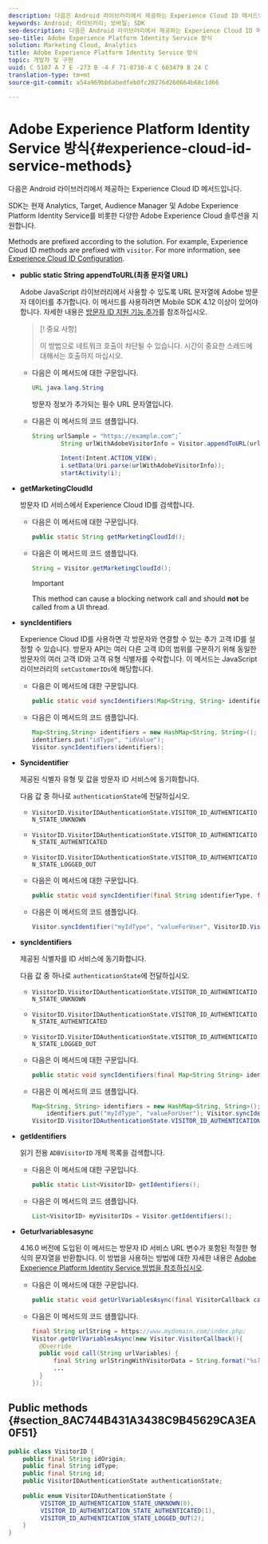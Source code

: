 ```yaml
---
description: 다음은 Android 라이브러리에서 제공하는 Experience Cloud ID 메서드입니다.
keywords: Android; 라이브러리; 모바일; SDK
seo-description: 다음은 Android 라이브러리에서 제공하는 Experience Cloud ID 메서드입니다.
seo-title: Adobe Experience Platform Identity Service 방식
solution: Marketing Cloud, Analytics
title: Adobe Experience Platform Identity Service 방식
topic: 개발자 및 구현
uuid: C 5107 A 7 E -273 B -4 F 71-8738-4 C 603479 B 24 C
translation-type: tm+mt
source-git-commit: a54a969bb6abedfeb0fc20276d260664b68c1d66

---
```



# Adobe Experience Platform Identity Service 방식{#experience-cloud-id-service-methods}

다음은 Android 라이브러리에서 제공하는 Experience Cloud ID 메서드입니다.

SDK는 현재 Analytics, Target, Audience Manager 및 Adobe Experience Platform Identity Service를 비롯한 다양한 Adobe Experience Cloud 솔루션을 지원합니다.

Methods are prefixed according to the solution. For example, Experience Cloud ID methods are prefixed with `visitor`. For more information, see [Experience Cloud ID Configuration](/help/android/c-marketing-cloud/mcvid.md).

* **public static String appendToURL(최종 문자열 URL)**

   Adobe JavaScript 라이브러리에서 사용할 수 있도록 URL 문자열에 Adobe 방문자 데이터를 추가합니다. 이 메서드를 사용하려면 Mobile SDK 4.12 이상이 있어야 합니다. 자세한 내용은 [방문자 ID 지원 기능 추가](https://marketing.adobe.com/resources/help/en_US/mcvid/mcvid-appendvisitorid.html)를 참조하십시오.

   >[! 중요 사항]
   >
   >이 방법으로 네트워크 호출이 차단될 수 있습니다. 시간이 중요한 스레드에 대해서는 호출하지 마십시오.

   * 다음은 이 메서드에 대한 구문입니다.

      ```java
      URL java.lang.String  
      ```

      방문자 정보가 추가되는 필수 URL 문자열입니다.

   * 다음은 이 메서드의 코드 샘플입니다.

      ```java
      String urlSample = "https://example.com";`
              String urlWithAdobeVisitorInfo = Visitor.appendToURL(urlSample);
      
              Intent(Intent.ACTION_VIEW);
              i.setData(Uri.parse(urlWithAdobeVisitorInfo));
              startActivity(i);
      ```

* **getMarketingCloudId**

   방문자 ID 서비스에서 Experience Cloud ID를 검색합니다.

   * 다음은 이 메서드에 대한 구문입니다.

      ```java
      public static String getMarketingCloudId(); 
      ```

   * 다음은 이 메서드의 코드 샘플입니다.

      ```java
      String = Visitor.getMarketingCloudId();
      ```

      >[!IMPORTANT]
      >
      >This method can cause a blocking network call and should **not** be called from a UI thread.

* **syncIdentifiers**

   Experience Cloud ID를 사용하면 각 방문자와 연결할 수 있는 추가 고객 ID를 설정할 수 있습니다. 방문자 API는 여러 다른 고객 ID의 범위를 구분하기 위해 동일한 방문자의 여러 고객 ID와 고객 유형 식별자를 수락합니다. 이 메서드는 JavaScript 라이브러리의 `setCustomerIDs`에 해당합니다.

   * 다음은 이 메서드에 대한 구문입니다.

      ```java
      public static void syncIdentifiers(Map<String, String> identifiers); 
      ```

   * 다음은 이 메서드의 코드 샘플입니다.

      ```java
      Map<String,String> identifiers = new HashMap<String, String>();
      identifiers.put("idType", "idValue");
      Visitor.syncIdentifiers(identifiers);
      ```

* **Syncidentifier**

   제공된 식별자 유형 및 값을 방문자 ID 서비스에 동기화합니다.

   다음 값 중 하나로 `authenticationState`에 전달하십시오.

   * `VisitorID.VisitorIDAuthenticationState.VISITOR_ID_AUTHENTICATION_STATE_UNKNOWN`
   * `VisitorID.VisitorIDAuthenticationState.VISITOR_ID_AUTHENTICATION_STATE_AUTHENTICATED`
   * `VisitorID.VisitorIDAuthenticationState.VISITOR_ID_AUTHENTICATION_STATE_LOGGED_OUT`

   * 다음은 이 메서드에 대한 구문입니다.

      ```java
      public static void syncIdentifier(final String identifierType, final String identifier, final VisitorID.VisitorIDAuthenticationState authenticationState);
      ```

   * 다음은 이 메서드의 코드 샘플입니다.

      ```java
      Visitor.syncIdentifier("myIdType", "valueForUser", VisitorID.VisitorIDAuthenticationState.VISITOR_ID_AUTHENTICATION_STATE_LOGGED_OUT);
      ```

* **syncIdentifiers**

   제공된 식별자를 ID 서비스에 동기화합니다.

   다음 값 중 하나로 `authenticationState`에 전달하십시오.
   * `VisitorID.VisitorIDAuthenticationState.VISITOR_ID_AUTHENTICATION_STATE_UNKNOWN`
   * `VisitorID.VisitorIDAuthenticationState.VISITOR_ID_AUTHENTICATION_STATE_AUTHENTICATED`
   * `VisitorID.VisitorIDAuthenticationState.VISITOR_ID_AUTHENTICATION_STATE_LOGGED_OUT`

   * 다음은 이 메서드에 대한 구문입니다.

      ```java
      public static void syncIdentifiers(final Map<String String> identifiers, final VisitorID.VisitorIDAuthenticationState authenticationState);
      ```

   * 다음은 이 메서드의 코드 샘플입니다.

      ```java
      Map<String, String> identifiers = new HashMap<String, String>();
          identifiers.put("myIdType", "valueForUser"); Visitor.syncIdentifiers(identifiers,
      VisitorID.VisitorIDAuthenticationState.VISITOR_ID_AUTHENTICATION_STATE_AUTHENTICATED); 
      ```

* **getIdentifiers**

   읽기 전용 `ADBVisitorID` 개체 목록을 검색합니다.

   * 다음은 이 메서드에 대한 구문입니다.

      ```java
      public static List<VisitorID> getIdentifiers(); 
      ```

   * 다음은 이 메서드의 코드 샘플입니다.

      ```java
      List<VisitorID> myVisitorIDs = Visitor.getIdentifiers(); 
      ```

* **Geturlvariablesasync**

   4.16.0 버전에 도입된 이 메서드는 방문자 ID 서비스 URL 변수가 포함된 적절한 형식의 문자열을 반환합니다. 이 방법을 사용하는 방법에 대한 자세한 내용은 [Adobe Experience Platform Identity Service 방법을 참조하십시오](/help/android/reference/hybrid-app.md).

   * 다음은 이 메서드에 대한 구문입니다.

      ```java
      public static void getUrlVariablesAsync(final VisitorCallback callback);
      ```

   * 다음은 이 메서드의 코드 샘플입니다.

      ```java
      final String urlString = https://www.mydomain.com/index.php; 
      Visitor.getUrlVariablesAsync(new Visitor.VisitorCallback(){ 
        @Override 
        public void call(String urlVariables) { 
            final String urlStringWithVisitorData = String.format("%s?%s", urlString, urlVariables); 
            ...
        } 
      });
      ```

## Public methods {#section_8AC744B431A3438C9B45629CA3EA0F51}

```java
public class VisitorID { 
    public final String idOrigin; 
    public final String idType; 
    public final String id; 
    public VisitorIDAuthenticationState authenticationState; 
 
    public enum VisitorIDAuthenticationState { 
         VISITOR_ID_AUTHENTICATION_STATE_UNKNOWN(0), 
         VISITOR_ID_AUTHENTICATION_STATE_AUTHENTICATED(1), 
         VISITOR_ID_AUTHENTICATION_STATE_LOGGED_OUT(2); 
    } 
}
```
